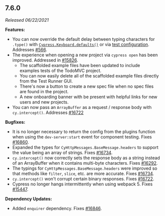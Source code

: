 ## 7.6.0

_Released 06/22/2021_

**Features:**

- You can now override the default delay between typing characters for `.type()` with [`Cypress.Keyboard.defaults()`](https://on.cypress.io/keyboard-api) or via [test configuration](https://on.cypress.io/writing-and-organizing-tests#Allowed-config-values). Addresses [#566](https://github.com/cypress-io/cypress/issues/566).
- The experience when opening a new project via `cypress open` has been improved. Addressed in [#15826](https://github.com/cypress-io/cypress/pull/15826).
  - The scaffolded example files have been updated to include examples tests of the TodoMVC project.
  - You can now easily delete all of the scaffolded example files directly from the Test Runner GUI.
  - There's now a button to create a new spec file when no spec files are found in the project.
  - A new onboarding banner with be present with helpful links for new users and new projects.
- You can now pass an `ArrayBuffer` as a request / response body with `cy.intercept()`. Addresses [#16722](https://github.com/cypress-io/cypress/issues/16722)

**Bugfixes:**

- It is no longer necessary to return the config from the plugins function when using the `dev-server:start` event for component testing. Fixes [#16860](https://github.com/cypress-io/cypress/issues/16860).
- Expanded the types for `CyHttpMessages.BaseMessage.headers` to support the value being an array of strings. Fixes [#16734](https://github.com/cypress-io/cypress/issues/16734).
- `cy.intercept()` now correctly sets the response body as a string instead of an ArrayBuffer when it contains multi-byte characters. Fixes [#16292](https://github.com/cypress-io/cypress/issues/16292).
- The typings for `CyHttpMessages.BaseMessage.headers` were improved so that methods like `filter`, `slice`, etc. are more accurate. Fixes [#16734](https://github.com/cypress-io/cypress/issues/16734).
- `cy.intercept()` won't corrupt certain binary responses. Fixes [#16722](https://github.com/cypress-io/cypress/issues/16722).
- Cypress no longer hangs intermittently when using webpack 5. Fixes [#15447](https://github.com/cypress-io/cypress/issues/15447).

**Dependency Updates:**

- Added `enquirer` dependency. Fixes [#16846](https://github.com/cypress-io/cypress/issues/16846).
